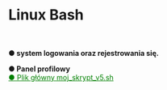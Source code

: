 <h1>Linux Bash</h1>
<br />
<strong><p> ● system logowania oraz rejestrowania się.</p></strong>
<strong><p> ● Panel profilowy</strong>
<br />
<a href="moj_skrypt_v5.sh" style="text-decorate=none; color:green;">●  Plik główny moj_skrypt_v5.sh</a>
